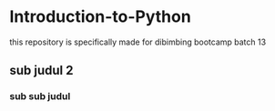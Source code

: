 # Introduction-to-Python
this repository is specifically made for dibimbing bootcamp batch 13
## sub judul 2
### sub sub judul
